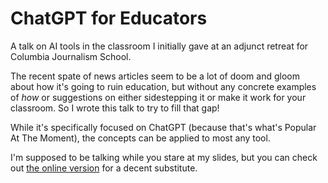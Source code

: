 # ChatGPT for Educators

A talk on AI tools in the classroom I initially gave at an adjunct retreat for Columbia Journalism School.

The recent spate of news articles seem to be a lot of doom and gloom about how it's going to ruin education, but without any concrete examples of *how* or suggestions on either sidestepping it or make it work for your classroom. So I wrote this talk to try to fill that gap!

While it's specifically focused on ChatGPT (because that's what's Popular At The Moment), the concepts can be applied to most any tool.

I'm supposed to be talking while you stare at my slides, but you can check out [the online version](https://jonathansoma.com/chatgpt-for-educators/) for a decent substitute.